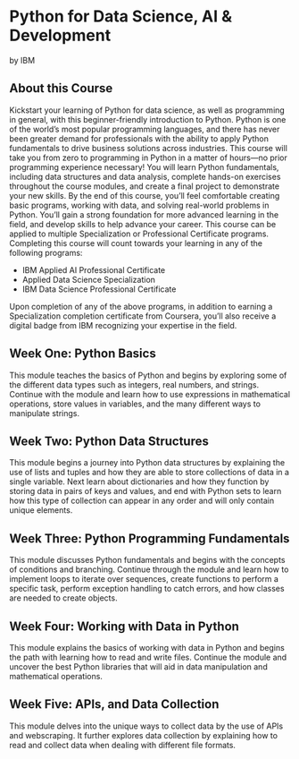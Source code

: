 # Python for Data Science, AI & Development
by IBM

## About this Course
Kickstart your learning of Python for data science, as well as programming in general, with this beginner-friendly introduction to Python. Python is one of the world’s most popular programming languages, and there has never been greater demand for professionals with the ability to apply Python fundamentals to drive business solutions across industries. 
This course will take you from zero to programming in Python in a matter of hours—no prior programming experience necessary! You will learn Python fundamentals, including data structures and data analysis, complete hands-on exercises throughout the course modules, and create a final project to demonstrate your new skills. 
By the end of this course, you’ll feel comfortable creating basic programs, working with data, and solving real-world problems in Python. You’ll gain a strong foundation for more advanced learning in the field, and develop skills to help advance your career. 
This course can be applied to multiple Specialization or Professional Certificate programs. Completing this course will count towards your learning in any of the following programs: 
- IBM Applied AI Professional Certificate 
- Applied Data Science Specialization 
- IBM Data Science Professional Certificate 

Upon completion of any of the above programs, in addition to earning a Specialization completion certificate from Coursera, you’ll also receive a digital badge from IBM recognizing your expertise in the field.

## Week One: Python Basics
This module teaches the basics of Python and begins by exploring some of the different data types such as integers, real numbers, and strings. Continue with the module and learn how to use expressions in mathematical operations, store values in variables, and the many different ways to manipulate strings.

## Week Two: Python Data Structures
This module begins a journey into Python data structures by explaining the use of lists and tuples and how they are able to store collections of data in a single variable. Next learn about dictionaries and how they function by storing data in pairs of keys and values, and end with Python sets to learn how this type of collection can appear in any order and will only contain unique elements.

## Week Three: Python Programming Fundamentals
This module discusses Python fundamentals and begins with the concepts of conditions and branching. Continue through the module and learn how to implement loops to iterate over sequences, create functions to perform a specific task, perform exception handling to catch errors, and how classes are needed to create objects.

## Week Four: Working with Data in Python
This module explains the basics of working with data in Python and begins the path with learning how to read and write files. Continue the module and uncover the best Python libraries that will aid in data manipulation and mathematical operations.

## Week Five: APIs, and Data Collection
This module delves into the unique ways to collect data by the use of APIs and webscraping. It further explores data collection by explaining how to read and collect data when dealing with different file formats.
